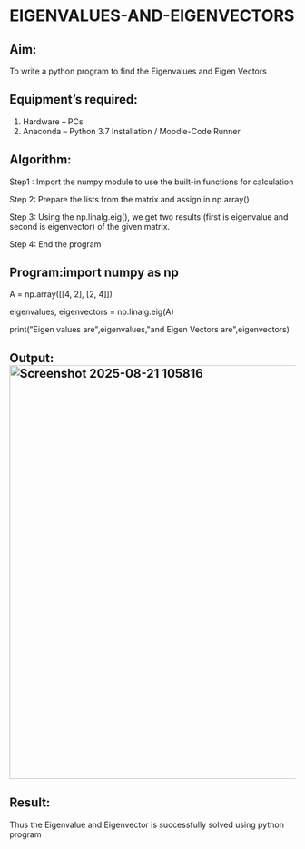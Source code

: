 # EIGENVALUES-AND-EIGENVECTORS
## Aim:
To write a python program to find the Eigenvalues and Eigen Vectors
## Equipment’s required:
1. 	Hardware – PCs
2. 	Anaconda – Python 3.7 Installation / Moodle-Code Runner
## Algorithm:
Step1 :
Import the numpy module to use the built-in functions for calculation

Step 2:
Prepare the lists from the matrix and assign in np.array()

Step 3:
Using the np.linalg.eig(), we get two results (first is eigenvalue and second is eigenvector) of the given matrix.

Step 4:
End the program

## Program:import numpy as np


A = np.array([[4, 2],
              [2, 4]])

eigenvalues, eigenvectors = np.linalg.eig(A)


print("Eigen values are",eigenvalues,"and Eigen Vectors are",eigenvectors)

## Output:<img width="1248" height="729" alt="Screenshot 2025-08-21 105816" src="https://github.com/user-attachments/assets/3cb3e362-fafd-4d55-b501-c6ae632029e8" />

## Result:
Thus the Eigenvalue and Eigenvector is successfully solved using python program
